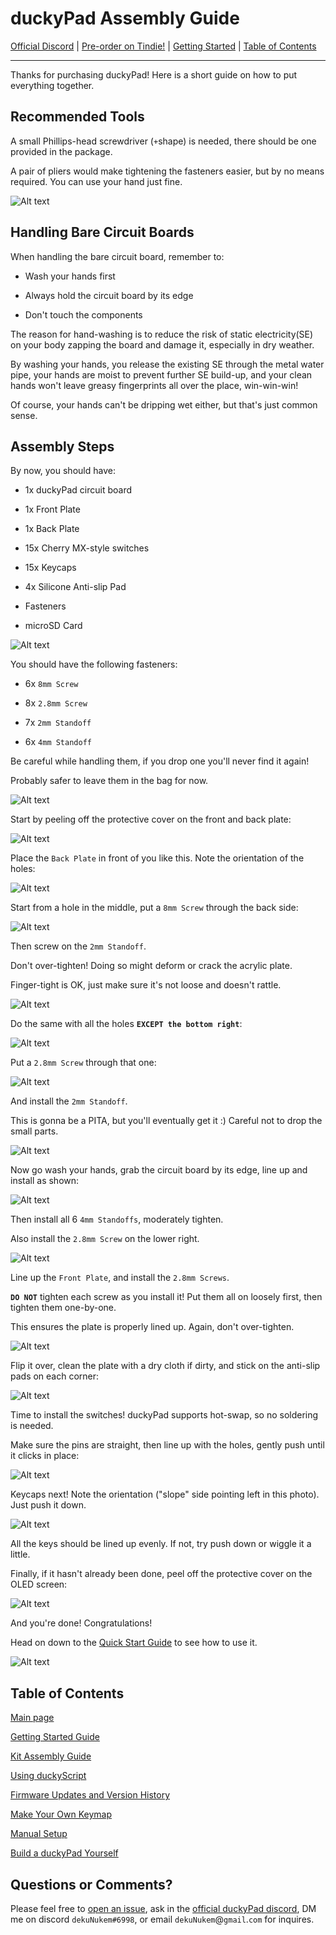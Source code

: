 # duckyPad Assembly Guide

[Official Discord](https://discord.gg/4sJCBx5) | [Pre-order on Tindie!](https://www.tindie.com/products/21984/) | [Getting Started](getting_started.md) | [Table of Contents](#table-of-contents)

------

Thanks for purchasing duckyPad! Here is a short guide on how to put everything together.

## Recommended Tools

A small Phillips-head screwdriver (`+`shape) is needed, there should be one provided in the package.

A pair of pliers would make tightening the fasteners easier, but by no means required. You can use your hand just fine.

![Alt text](resources/pics/assembly/tools.jpg)

## Handling Bare Circuit Boards

When handling the bare circuit board, remember to:

* Wash your hands first

* Always hold the circuit board by its edge

* Don't touch the components

The reason for hand-washing is to reduce the risk of static electricity(SE) on your body zapping the board and damage it, especially in dry weather.

By washing your hands, you release the existing SE through the metal water pipe, your hands are moist to prevent further SE build-up, and your clean hands won't leave greasy fingerprints all over the place, win-win-win!

Of course, your hands can't be dripping wet either, but that's just common sense.

## Assembly Steps

By now, you should have:

* 1x duckyPad circuit board

* 1x Front Plate

* 1x Back Plate

* 15x Cherry MX-style switches

* 15x Keycaps

* 4x Silicone Anti-slip Pad

* Fasteners

* microSD Card

![Alt text](resources/pics/assembly/assembly1.jpeg)

You should have the following fasteners:

* 6x `8mm Screw`

* 8x `2.8mm Screw`

* 7x `2mm Standoff`

* 6x `4mm Standoff`

Be careful while handling them, if you drop one you'll never find it again!

Probably safer to leave them in the bag for now.

![Alt text](resources/pics/assembly/assembly3.jpeg)

Start by peeling off the protective cover on the front and back plate:

![Alt text](resources/pics/assembly/assembly2.jpeg)

Place the `Back Plate` in front of you like this. Note the orientation of the holes:

![Alt text](resources/pics/assembly/assembly4.jpeg)

Start from a hole in the middle, put a `8mm Screw` through the back side:

![Alt text](resources/pics/assembly/assembly5.jpeg)

Then screw on the `2mm Standoff`.

Don't over-tighten! Doing so might deform or crack the acrylic plate.

Finger-tight is OK, just make sure it's not loose and doesn't rattle.

![Alt text](resources/pics/assembly/assembly6.jpeg)

Do the same with all the holes **`EXCEPT the bottom right`**:

![Alt text](resources/pics/assembly/assembly7.jpeg)

Put a `2.8mm Screw` through that one:

![Alt text](resources/pics/assembly/assembly8.jpeg)

And install the `2mm Standoff`.

This is gonna be a PITA, but you'll eventually get it :) Careful not to drop the small parts. 

![Alt text](resources/pics/assembly/assembly9.jpeg)

Now go wash your hands, grab the circuit board by its edge, line up and install as shown:

![Alt text](resources/pics/assembly/assembly10.jpeg)

Then install all 6 `4mm Standoffs`, moderately tighten.

Also install the `2.8mm Screw` on the lower right.

![Alt text](resources/pics/assembly/assembly11.jpeg)

Line up the `Front Plate`, and install the `2.8mm Screws`.

**`DO NOT`** tighten each screw as you install it! Put them all on loosely first, then tighten them one-by-one.

This ensures the plate is properly lined up. Again, don't over-tighten.

![Alt text](resources/pics/assembly/assembly12.jpeg)

Flip it over, clean the plate with a dry cloth if dirty, and stick on the anti-slip pads on each corner:

![Alt text](resources/pics/assembly/assembly13.jpeg)

Time to install the switches! duckyPad supports hot-swap, so no soldering is needed. 

Make sure the pins are straight, then line up with the holes, gently push until it clicks in place:

![Alt text](resources/pics/assembly/assembly14.jpeg)

Keycaps next! Note the orientation ("slope" side pointing left in this photo). Just push it down.

![Alt text](resources/pics/assembly/assembly15.jpeg)

All the keys should be lined up evenly. If not, try push down or wiggle it a little.

Finally, if it hasn't already been done, peel off the protective cover on the OLED screen:

![Alt text](resources/pics/assembly/peel.jpg)

And you're done! Congratulations!

Head on down to the [Quick Start Guide](/getting_started.md) to see how to use it.

![Alt text](resources/pics/assembly/assembly16.jpeg)

## Table of Contents

[Main page](README.md)

[Getting Started Guide](getting_started.md)

[Kit Assembly Guide](kit_assembly_guide.md)

[Using duckyScript](duckyscript_info.md)

[Firmware Updates and Version History](firmware_updates_and_version_history.md)

[Make Your Own Keymap](./keymap_instructions.md)

[Manual Setup](./manual_setup.md)

[Build a duckyPad Yourself](build_it_yourself.md)

## Questions or Comments?

Please feel free to [open an issue](https://github.com/dekuNukem/duckypad/issues), ask in the [official duckyPad discord](https://discord.gg/4sJCBx5), DM me on discord `dekuNukem#6998`, or email `dekuNukem`@`gmail`.`com` for inquires.
